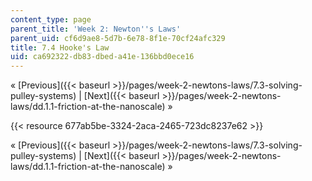 ```yaml
---
content_type: page
parent_title: 'Week 2: Newton''s Laws'
parent_uid: cf6d9ae8-5d7b-6e78-8f1e-70cf24afc329
title: 7.4 Hooke's Law
uid: ca692322-db83-dbed-a41e-136bbd0ece16
---
```


« [Previous]({{< baseurl >}}/pages/week-2-newtons-laws/7.3-solving-pulley-systems) | [Next]({{< baseurl >}}/pages/week-2-newtons-laws/dd.1.1-friction-at-the-nanoscale) »

{{< resource 677ab5be-3324-2aca-2465-723dc8237e62 >}}

« [Previous]({{< baseurl >}}/pages/week-2-newtons-laws/7.3-solving-pulley-systems) | [Next]({{< baseurl >}}/pages/week-2-newtons-laws/dd.1.1-friction-at-the-nanoscale) »